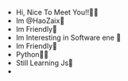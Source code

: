 - Hi, Nice To Meet You!!👨👋
- Im @HaoZaix🙊
- Im Friendly🙊
- Im Interesting in Software ene 💪
- Im Friendly🙊
- Python🌟🌟
- Still Learning Js📘
-
<!---
HaoZaix/HaoZaix is a ✨ special ✨ repository because its `README.md` (this file) appears on your GitHub profile.
You can click the Preview link to take a look at your changes.
--->
